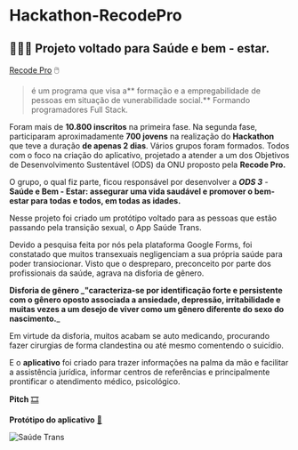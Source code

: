 # Hackathon-RecodePro
 ## 👨🏻‍💻 Projeto voltado para Saúde e bem - estar.
 
 [Recode Pro](https://www.recodepro.org.br/) :computer_mouse:	
> é um programa que visa a** formação e a empregabilidade
> de pessoas em situação de vunerabilidade social.** 
> Formando programadores Full Stack. 
 
Foram mais de **10.800 inscritos**  na primeira fase.
 Na segunda fase, participaram aproximadamente **700 jovens** na realização do **Hackathon** que teve a duração **de apenas 2 dias**. Vários grupos foram formados. Todos com o foco na criação do aplicativo, projetado a atender a um dos Objetivos de Desenvolvimento Sustentável (ODS) da ONU proposto pela **Recode Pro.**
 
O grupo, o qual fiz parte, ficou responsável por desenvolver a _**ODS 3**_ - __Saúde e Bem - Estar: assegurar uma vida saudável e promover o bem-estar para todas e todos, em todas as idades.__

Nesse projeto foi criado um protótipo voltado para as pessoas que estão passando pela transição sexual, o App Saúde Trans.

 Devido a pesquisa feita por nós pela plataforma Google Forms, foi constatado que muitos transexuais negligenciam a sua própria saúde para poder transiocionar. Visto que o despreparo, preconceito por parte dos profissionais da saúde, agrava na disforia de gênero. 
 
 **Disforia de gênero _"caracteriza-se por identificação forte e persistente com o gênero oposto associada a ansiedade, depressão, irritabilidade e muitas vezes a um desejo de viver como um gênero diferente do sexo do nascimento.**_ 
 
 Em virtude da disforia, muitos acabam se auto medicando, procurando fazer cirurgias de forma clandestina ou até mesmo comentendo o suicídio.
 
 E o **aplicativo** foi criado para trazer informações na palma da mão e facilitar  a assistência jurídica, informar centros de referências e principalmente prontificar o atendimento médico, psicológico.


**Pitch** [:film_strip:](https://www.youtube.com/watch?v=VwtR4tTSrE0)

**Protótipo do aplicativo** [:iphone:](https://www.youtube.com/watch?v=ksRfmoDFLjE)

![Saúde Trans](https://github.com/SuhMoraes/Hackathon-RecodePro/blob/master/Sa%C3%BAde%20Trans.png)
